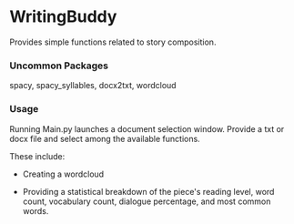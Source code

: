 # WritingBuddy

Provides simple functions related to story composition.

### Uncommon Packages

spacy, spacy_syllables, docx2txt, wordcloud

### Usage

Running Main.py launches a document selection window. Provide a txt or docx file and select among the available functions.

These include:

- Creating a wordcloud

- Providing a statistical breakdown of the piece's reading level, word count, vocabulary count, dialogue percentage, and most common words.